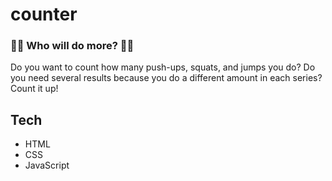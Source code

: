 # counter
### 💪🏼 Who will do more? 💪🏼

Do you want to count how many push-ups, squats, and jumps you do? Do you need several results because you do a different amount in each series? Count it up!

## Tech

- HTML
- CSS
- JavaScript
